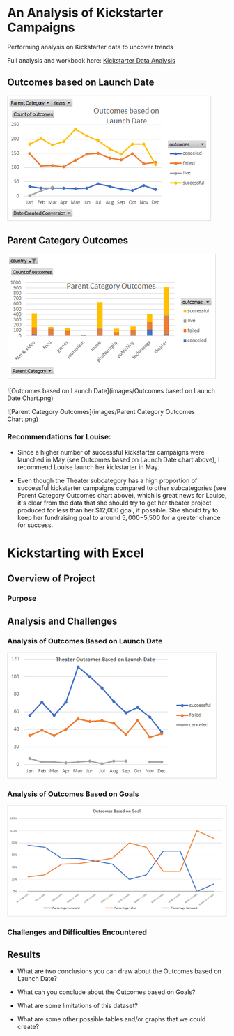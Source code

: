 # An Analysis of Kickstarter Campaigns
Performing analysis on Kickstarter data to uncover trends

Full analysis and workbook here: [Kickstarter Data Analysis](data-1-1-3-StarterBook_cb.xlsx)

## Outcomes based on Launch Date

<img src="images/Outcomes based on Launch Date Chart.png">

## Parent Category Outcomes

<img src="images/Parent Category Outcomes Chart.png">

![Outcomes based on Launch Date](images/Outcomes based on Launch Date Chart.png)

![Parent Category Outcomes](images/Parent Category Outcomes Chart.png)

### Recommendations for Louise:

* Since a higher number of successful kickstarter campaigns were launched in May (see Outcomes based on Launch Date chart above), I recommend Louise launch her kickstarter in May.

* Even though the Theater subcategory has a high proportion of successful kickstarter campaigns compared to other subcategories (see Parent Category Outcomes chart above), which is great news for Louise, it's clear from the data that she should try to get her theater project produced for less than her $12,000 goal, if possible. She should try to keep her fundraising goal to around $5,000-$5,500 for a greater chance for success.  


# Kickstarting with Excel

## Overview of Project

### Purpose

## Analysis and Challenges

### Analysis of Outcomes Based on Launch Date

<img src="resources/Theater_Outcomes_vs_Launch.png">

### Analysis of Outcomes Based on Goals

<img src="resources/Outcomes_vs_Goals.png">

### Challenges and Difficulties Encountered

## Results

- What are two conclusions you can draw about the Outcomes based on Launch Date?

- What can you conclude about the Outcomes based on Goals?

- What are some limitations of this dataset?

- What are some other possible tables and/or graphs that we could create?
